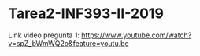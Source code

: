 # Tarea2-INF393-II-2019

Link video pregunta 1: https://www.youtube.com/watch?v=spZ_bWmWQ2o&feature=youtu.be
